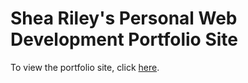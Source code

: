 # Shea Riley's Personal Web Development Portfolio Site

To view the portfolio site, click [here](https://shea-riley.com).